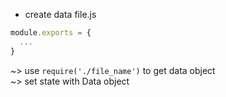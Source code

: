 * create data file.js  
```javascript
module.exports = {
  ...
}
```
~> use `require('./file_name')` to get data object  
~> set state with Data object  